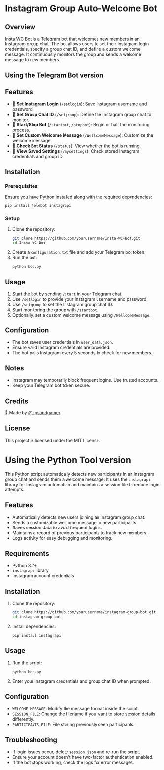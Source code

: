 # Instagram Group Auto-Welcome Bot

## Overview
Insta WC Bot is a Telegram bot that welcomes new members in an Instagram group chat. The bot allows users to set their Instagram login credentials, specify a group chat ID, and define a custom welcome message. It continuously monitors the group and sends a welcome message to new members.


## Using the Telegram Bot version

## Features
- 📌 **Set Instagram Login** (`/setlogin`): Save Instagram username and password.
- 📌 **Set Group Chat ID** (`/setgroup`): Define the Instagram group chat to monitor.
- 📌 **Start/Stop Bot** (`/startbot`, `/stopbot`): Begin or halt the monitoring process.
- 📌 **Set Custom Welcome Message** (`/WellcomeMessage`): Customize the welcome message.
- 📌 **Check Bot Status** (`/status`): View whether the bot is running.
- 📌 **View Saved Settings** (`/mysettings`): Check stored Instagram credentials and group ID.

## Installation
### Prerequisites
Ensure you have Python installed along with the required dependencies:
```bash
pip install telebot instagrapi
```

### Setup
1. Clone the repository:
   ```bash
   git clone https://github.com/yourusername/Insta-WC-Bot.git
   cd Insta-WC-Bot
   ```
2. Create a `configuration.txt` file and add your Telegram bot token.
3. Run the bot:
   ```bash
   python bot.py
   ```

## Usage
1. Start the bot by sending `/start` in your Telegram chat.
2. Use `/setlogin` to provide your Instagram username and password.
3. Use `/setgroup` to set the Instagram group chat ID.
4. Start monitoring the group with `/startbot`.
5. Optionally, set a custom welcome message using `/WellcomeMessage`.

## Configuration
- The bot saves user credentials in `user_data.json`.
- Ensure valid Instagram credentials are provided.
- The bot polls Instagram every 5 seconds to check for new members.

## Notes
- Instagram may temporarily block frequent logins. Use trusted accounts.
- Keep your Telegram bot token secure.

## Credits
🫡 Made by [@tipsandgamer](https://t.me/tipsandgamer)

## License
This project is licensed under the MIT License.

# Using the Python Tool version

This Python script automatically detects new participants in an Instagram group chat and sends them a welcome message. It uses the `instagrapi` library for Instagram automation and maintains a session file to reduce login attempts.

## Features

- Automatically detects new users joining an Instagram group chat.
- Sends a customizable welcome message to new participants.
- Saves session data to avoid frequent logins.
- Maintains a record of previous participants to track new members.
- Logs activity for easy debugging and monitoring.

## Requirements

- Python 3.7+
- `instagrapi` library
- Instagram account credentials

## Installation

1. Clone the repository:
   ```bash
   git clone https://github.com/yourusername/instagram-group-bot.git
   cd instagram-group-bot
   ```
2. Install dependencies:
   ```bash
   pip install instagrapi
   ```

## Usage

1. Run the script:
   ```bash
   python bot.py
   ```
2. Enter your Instagram credentials and group chat ID when prompted.

## Configuration

- `WELCOME_MESSAGE`: Modify the message format inside the script.
- `SESSION_FILE`: Change the filename if you want to store session details differently.
- `PARTICIPANTS_FILE`: File storing previously seen participants.

## Troubleshooting

- If login issues occur, delete `session.json` and re-run the script.
- Ensure your account doesn’t have two-factor authentication enabled.
- If the bot stops working, check the logs for error messages.
